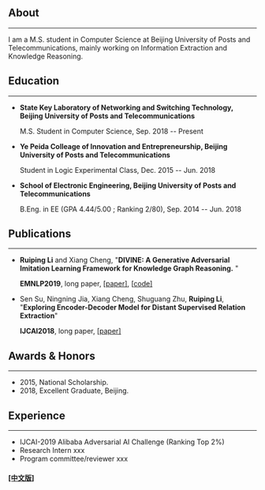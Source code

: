 ## About
---

I am a M.S. student in Computer Science at Beijing University of Posts and Telecommunications, mainly working on Information Extraction and Knowledge Reasoning.

## Education

---


* **State Key Laboratory of Networking and Switching Technology, Beijing University of Posts and Telecommunications**

  M.S. Student in Computer Science, Sep. 2018 -- Present

* **Ye Peida Colleage of Innovation and Entrepreneurship, Beijing University of Posts and Telecommunications**

  Student in Logic Experimental Class, Dec. 2015 -- Jun. 2018

* **School of Electronic Engineering, Beijing University of Posts and Telecommunications**

  B.Eng. in EE (GPA 4.44/5.00 ; Ranking 2/80), Sep. 2014 -- Jun. 2018

## Publications

---

* **Ruiping Li** and Xiang Cheng, "**DIVINE: A Generative Adversarial Imitation Learning Framework for Knowledge Graph Reasoning.** "

  **EMNLP2019**, long paper, [[paper\]](https://www.aclweb.org/anthology/TBD-709), [[code\]](https://github.com/Ruiping-Li/DIVINE)

* Sen Su, Ningning Jia, Xiang Cheng, Shuguang Zhu, **Ruiping Li**, "**Exploring Encoder-Decoder Model for Distant Supervised Relation Extraction**"

  **IJCAI2018**, long paper, [[paper\]](https://www.ijcai.org/proceedings/2018/610)


## Awards & Honors
------

- 2015, National Scholarship.
- 2018, Excellent Graduate, Beijing.

##  Experience
------

- IJCAI-2019 Alibaba Adversarial AI Challenge (Ranking Top 2%)
- Research Intern xxx
- Program committee/reviewer xxx



#### [[中文版]](./index_cn.html)
